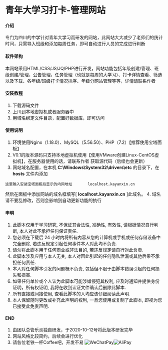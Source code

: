 # 青年大学习打卡-管理网站


#### 介绍
专门为四川的中学针对青年大学习而研发的网站，此网站大大减少了老师们的统计时间，只需导入班级和添加每周任务，即可自动进行人员的完成进行判断

#### 软件架构
本网站采用HTML/CSS/JS/JQ/PHP进行开发，网站功能包括年级创建/管理、班级创建/管理，公告管理，任务管理（也就是每周的大学习）、打卡详情查看、筛选以及下载、各年级/班级打卡情况排序、年级分网站管理等等，详情请联系作者


#### 安装教程

1.  下载源码文件
2.  上川到本地虚拟机或者服务器中
3.  用域名绑定文件目录，配置好数据库，即可访问


#### 使用说明

1.  环境使用Nginx（1.18.0）、MySQL（5.56.50）、PHP（7.2）【推荐使用宝塔面板】
2.  V0.1的版本源码只支持本地虚拟机使用【使用VMware创建Linux-CentOS虚拟机】，在服务器使用的话，请联系作者 获取源代码（后续也会更新）
3.  网站域名配置，在本机 **C:\Windows\System32\drivers\etc** 的目录下，在 **hosts** 文件内添加

```
这里输入安装宝塔面板后显示的内网地址       localhost.kayanxin.cn 
```

然后在面板中添加网站的域名框填写[ **localhost.kayanxin.cn** ]此域名。
4.  域名请不要乱修改，否则会影响到自动更新功能的执行


#### 申明
1.  此脚本仅用于学习研究, 不保证其合法性, 准确性, 有效性, 请根据情况自行判断, 本人对此不承担任何保证责任.
2.  您必须在下载后 24 小时内将所有内容从您的计算机或手机或任何存储设备中完全删除, 若违反规定引起任何事件本人对此均不负责.
3.  请勿将此脚本用于任何商业或非法目的, 若违反规定请自行对此负责.
4.  此脚本涉及应用与本人无关, 本人对因此引起的任何隐私泄漏或其他后果不承担任何责任.
5.  本人对任何脚本引发的问题概不负责, 包括但不限于由脚本错误引起的任何损失和损害.
6.  如果任何单位或个人认为此脚本可能涉嫌侵犯其权利, 应及时通知并提供身份证明，所有权证明, 我将在收到认证文件确认后删除此脚本.
7.  所有直接或间接使用, 查看此脚本的人均应该仔细阅读此声明.
8.  本人保留随时更改或补充此声明的权利, 一旦您使用或复制了此脚本, 即视为您已接受此免责声明.


#### END

1.  由团队总管乐炎独自研发，于2020-10-12号将此版本研发完毕
2.  网站风格比较简约，后续会进行优化
3.  请各位老铁一杯Coffee吧，开发不易
![WeChatPay](https://images.gitee.com/uploads/images/2021/1127/194548_70c0662b_10095327.jpeg)![AliPay](https://images.gitee.com/uploads/images/2021/1127/194608_f44a2a27_10095327.jpeg)